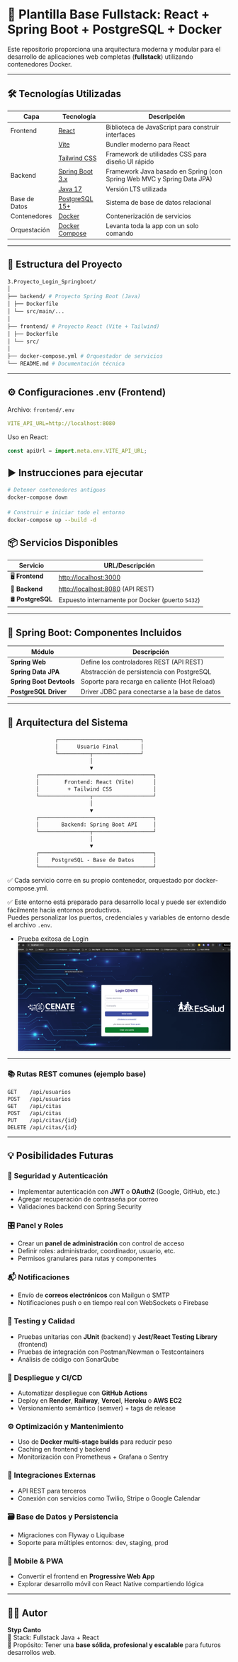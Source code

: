 # 🚀 Plantilla Base Fullstack: React + Spring Boot + PostgreSQL + Docker

Este repositorio proporciona una arquitectura moderna y modular para el desarrollo de aplicaciones web completas (**fullstack**) utilizando contenedores Docker.

---

## 🛠️ Tecnologías Utilizadas

| Capa        | Tecnología                            | Descripción                                        |
|-------------|----------------------------------------|----------------------------------------------------|
| Frontend    | [React](https://reactjs.org)           | Biblioteca de JavaScript para construir interfaces |
|             | [Vite](https://vitejs.dev)             | Bundler moderno para React                         |
|             | [Tailwind CSS](https://tailwindcss.com)| Framework de utilidades CSS para diseño UI rápido  |
| Backend     | [Spring Boot 3.x](https://spring.io/projects/spring-boot) | Framework Java basado en Spring (con Spring Web MVC y Spring Data JPA) |
|             | [Java 17](https://openjdk.org/projects/jdk/17/) | Versión LTS utilizada                              |
| Base de Datos | [PostgreSQL 15+](https://www.postgresql.org/) | Sistema de base de datos relacional                |
| Contenedores| [Docker](https://www.docker.com/)      | Contenerización de servicios                       |
| Orquestación| [Docker Compose](https://docs.docker.com/compose/) | Levanta toda la app con un solo comando           |

---

## 🧱 Estructura del Proyecto

```bash
3.Proyecto_Login_Springboot/
│
├── backend/ # Proyecto Spring Boot (Java)
│ ├── Dockerfile
│ └── src/main/...
│
├── frontend/ # Proyecto React (Vite + Tailwind)
│ ├── Dockerfile
│ └── src/
│
├── docker-compose.yml # Orquestador de servicios
└── README.md # Documentación técnica
```


---

## ⚙️ Configuraciones .env (Frontend)

Archivo: `frontend/.env`

```yaml
VITE_API_URL=http://localhost:8080
```

Uso en React:
```js
const apiUrl = import.meta.env.VITE_API_URL;
```

## ▶️ Instrucciones para ejecutar

```bash
# Detener contenedores antiguos
docker-compose down

# Construir e iniciar todo el entorno
docker-compose up --build -d

```

## 📦 Servicios Disponibles

| Servicio         | URL/Descripción                             |
|------------------|---------------------------------------------|
| 🖥️ **Frontend**   | [http://localhost:3000](http://localhost:3000) |
| 🧩 **Backend**    | [http://localhost:8080](http://localhost:8080) (API REST) |
| 🛢️ **PostgreSQL** | Expuesto internamente por Docker (puerto `5432`) |

---

## 🧩 Spring Boot: Componentes Incluidos

| Módulo                 | Descripción                                         |
|------------------------|-----------------------------------------------------|
| **Spring Web**         | Define los controladores REST (API REST)            |
| **Spring Data JPA**    | Abstracción de persistencia con PostgreSQL          |
| **Spring Boot Devtools** | Soporte para recarga en caliente (Hot Reload)      |
| **PostgreSQL Driver**  | Driver JDBC para conectarse a la base de datos      |

---

## 🧠 Arquitectura del Sistema

```text
               ┌──────────────────────────┐
               │      Usuario Final       │
               └──────────┬───────────────┘
                          │
                          ▼
         ┌────────────────────────────────────┐
         │        Frontend: React (Vite)      │
         │         + Tailwind CSS             │
         └────────────────┬───────────────────┘
                          │
                          ▼
         ┌────────────────────────────────────┐
         │       Backend: Spring Boot API     │
         └────────────────┬───────────────────┘
                          │
                          ▼
         ┌────────────────────────────────────┐
         │    PostgreSQL - Base de Datos      │
         └────────────────────────────────────┘

```  
✅ Cada servicio corre en su propio contenedor, orquestado por docker-compose.yml.

✅ Este entorno está preparado para desarrollo local y puede ser extendido fácilmente hacia entornos productivos.  
Puedes personalizar los puertos, credenciales y variables de entorno desde el archivo `.env`.

- Prueba exitosa de Login
![Diagrama de clases](docs/image1.png)


---


### 📚 Rutas REST comunes (ejemplo base)

```http
GET    /api/usuarios
POST   /api/usuarios
GET    /api/citas
POST   /api/citas
PUT    /api/citas/{id}
DELETE /api/citas/{id}

```

---


## 💡 Posibilidades Futuras

### 🔐 Seguridad y Autenticación
- Implementar autenticación con **JWT** o **OAuth2** (Google, GitHub, etc.)
- Agregar recuperación de contraseña por correo
- Validaciones backend con Spring Security

### 🎛️ Panel y Roles
- Crear un **panel de administración** con control de acceso
- Definir roles: administrador, coordinador, usuario, etc.
- Permisos granulares para rutas y componentes

### 📬 Notificaciones
- Envío de **correos electrónicos** con Mailgun o SMTP
- Notificaciones push o en tiempo real con WebSockets o Firebase

### 🧪 Testing y Calidad
- Pruebas unitarias con **JUnit** (backend) y **Jest/React Testing Library** (frontend)
- Pruebas de integración con Postman/Newman o Testcontainers
- Análisis de código con SonarQube

### 🚀 Despliegue y CI/CD
- Automatizar despliegue con **GitHub Actions**
- Deploy en **Render**, **Railway**, **Vercel**, **Heroku** o **AWS EC2**
- Versionamiento semántico (semver) + tags de release

### ⚙️ Optimización y Mantenimiento
- Uso de **Docker multi-stage builds** para reducir peso
- Caching en frontend y backend
- Monitorización con Prometheus + Grafana o Sentry

### 🔄 Integraciones Externas
- API REST para terceros
- Conexión con servicios como Twilio, Stripe o Google Calendar

### 🗃️ Base de Datos y Persistencia
- Migraciones con Flyway o Liquibase
- Soporte para múltiples entornos: dev, staging, prod

### 📱 Mobile & PWA
- Convertir el frontend en **Progressive Web App**
- Explorar desarrollo móvil con React Native compartiendo lógica

---

## 👨‍💻 Autor

**Styp Canto**  
🧠 Stack: Fullstack Java + React  
🎯 Propósito: Tener una **base sólida, profesional y escalable** para futuros desarrollos web.
